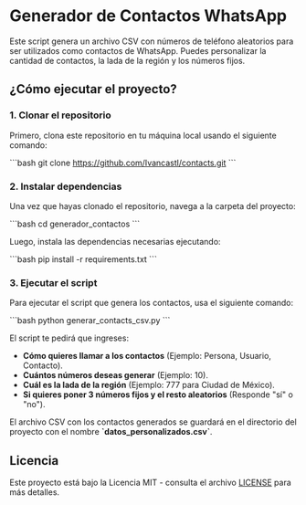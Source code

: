 # Generador de Contactos WhatsApp

Este script genera un archivo CSV con números de teléfono aleatorios para ser utilizados como contactos de WhatsApp. Puedes personalizar la cantidad de contactos, la lada de la región y los números fijos.

## ¿Cómo ejecutar el proyecto?

### 1. Clonar el repositorio

Primero, clona este repositorio en tu máquina local usando el siguiente comando:

\`\`\`bash
git clone https://github.com/Ivancastl/contacts.git
\`\`\`

### 2. Instalar dependencias

Una vez que hayas clonado el repositorio, navega a la carpeta del proyecto:

\`\`\`bash
cd generador_contactos
\`\`\`

Luego, instala las dependencias necesarias ejecutando:

\`\`\`bash
pip install -r requirements.txt
\`\`\`

### 3. Ejecutar el script

Para ejecutar el script que genera los contactos, usa el siguiente comando:

\`\`\`bash
python generar_contacts_csv.py
\`\`\`

El script te pedirá que ingreses:

- **Cómo quieres llamar a los contactos** (Ejemplo: Persona, Usuario, Contacto).
- **Cuántos números deseas generar** (Ejemplo: 10).
- **Cuál es la lada de la región** (Ejemplo: 777 para Ciudad de México).
- **Si quieres poner 3 números fijos y el resto aleatorios** (Responde "sí" o "no").

El archivo CSV con los contactos generados se guardará en el directorio del proyecto con el nombre **\`datos_personalizados.csv\`**.


## Licencia

Este proyecto está bajo la Licencia MIT - consulta el archivo [LICENSE](LICENSE) para más detalles.
